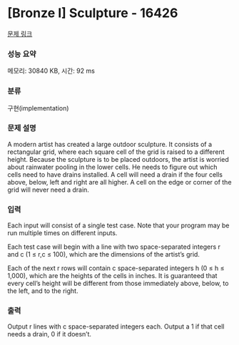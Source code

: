 # [Bronze I] Sculpture - 16426 

[문제 링크](https://www.acmicpc.net/problem/16426) 

### 성능 요약

메모리: 30840 KB, 시간: 92 ms

### 분류

구현(implementation)

### 문제 설명

<p>A modern artist has created a large outdoor sculpture. It consists of a rectangular grid, where each square cell of the grid is raised to a different height. Because the sculpture is to be placed outdoors, the artist is worried about rainwater pooling in the lower cells. He needs to figure out which cells need to have drains installed. A cell will need a drain if the four cells above, below, left and right are all higher. A cell on the edge or corner of the grid will never need a drain.</p>

### 입력 

 <p>Each input will consist of a single test case. Note that your program may be run multiple times on different inputs.</p>

<p>Each test case will begin with a line with two space-separated integers r and c (1 ≤ r,c ≤ 100), which are the dimensions of the artist’s grid.</p>

<p>Each of the next r rows will contain c space-separated integers h (0 ≤ h ≤ 1,000), which are the heights of the cells in inches. It is guaranteed that every cell’s height will be different from those immediately above, below, to the left, and to the right.</p>

### 출력 

 <p>Output r lines with c space-separated integers each. Output a 1 if that cell needs a drain, 0 if it doesn’t.</p>

